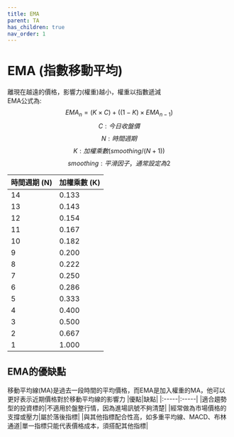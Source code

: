 ```yaml
---
title: EMA
parent: TA
has_children: true
nav_order: 1
---
```

  
  # EMA (指數移動平均)
  離現在越遠的價格，影響力(權重)越小，權重以指數遞減 <br>
  EMA公式為:
$$ EMA_{n} = (K \times C) + ((1-K) \times EMA_{n-1}) $$
$$ C: 今日收盤價 $$
$$ N: 時間週期 $$
$$ K: 加權乘數(smoothing/(N+1)) $$
$$ smoothing: 平滑因子，通常設定為2 $$


| 時間週期 (N) | 加權乘數 (K) |
|:-----| :-----|
| 14|0.133|
| 13|0.143|
|12|0.154|
|11|0.167|
|10|0.182|
|9|0.200|
|8|0.222|
|7|0.250|
|6|0.286|
|5|0.333|
|4|0.400|
|3|0.500|
|2|0.667|
|1|1.000|

## EMA的優缺點
移動平均線(MA)是過去一段時間的平均價格，而EMA是加入權重的MA，他可以更好表示近期價格對於移動平均線的影響力
|優點|缺點|
|:-----|:-----|
|適合趨勢型的投資標的|不適用於盤整行情，因為進場訊號不夠清楚|
|經常做為市場價格的支撐或壓力|屬於落後指標|
|與其他指標配合性高，如多重平均線、MACD、布林通道|單一指標只能代表價格成本，須搭配其他指標|